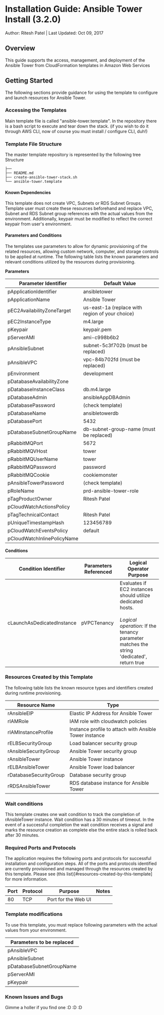 # Installation Guide: Ansible Tower Install (3.2.0)

Author: Ritesh Patel | Last Updated: Oct 09, 2017

## Overview

This guide supports the access, management, and deployment of the Ansible Tower from CloudFormation templates in Amazon Web Services

## Getting Started

The following sections provide guidance for using the template to configure and launch resources for Ansible Tower.

### Accessing the Templates

Main template file is called "ansible-tower.template". In the repository there is a bash
script to execute and tear down the stack. (if you wish to do it through AWS CLI, now of course you must install / configure CLI, duh!)

### Template File Structure

The master template repository is represented by the following tree Structure
```
├──
├── README.md
├── create-ansible-tower-stack.sh
└── ansible-tower.template

```

#### Known Dependencies

This template does not create VPC, Subnets or RDS Subnet Groups. Template user must create these resources beforehand and replace VPC, Subnet and RDS Subnet group references with the actual values from the environment. Additionally, keypair must be modified to reflect the correct keypair from user's environment.

#### Parameters and Conditions

The templates use parameters to allow for dynamic provisioning of the related resources, allowing custom network, computer, and storage controls to be applied at runtime. The following table lists the known parameters and relevant conditions utilized by the resources during provisioning.

__Parameters__

| Parameter Identifier | Default Value |
|----------------------|---------------|
| pApplicationIdentifier | ansibletower |
| pApplicationName | Ansible Tower |
| pEC2AvailabilityZoneTarget | us-east-1a (replace with region of your choice) |
| pEC2InstanceType | m4.large |
| pKeypair | keypair.pem |
| pServerAMI | ami-c998b6b2 |
| pAnsibleSubnet | subnet-5c3f702b (must be replaced) |
| pAnsibleVPC | vpc-84b702fd (must be replaced) |
| pEnvironment | development |
| pDatabaseAvailabilityZone | |
| pDatabaseInstanceClass | db.m4.large |
| pDatabaseAdmin | ansibleAppDBAdmin |
| pDatabasePassword | (check template) |
| pDatabaseName | ansibletowerdb |
| pDatabasePort | 5432 |
| pDatabaseSubnetGroupName | db-subnet-group-name (must be replaced) |
| pRabbitMQPort | 5672 |
| pRabbitMQVHost | tower |
| pRabbitMQUserName | tower |
| pRabbitMQPassword | password |
| pRabbitMQCookie | cookiemonster |
| pAnsibleTowerPassword | (check template) |
| pRoleName | prd-ansible-tower-role |
| pTagProductOwner | Ritesh Patel |
| pCloudWatchActionsPolicy | | |  |
| pTagTechnicalContact | Ritesh Patel |
| pUniqueTimestampHash | 123456789 |
| pCloudWatchEventsPolicy | default |
| pCloudWatchInlinePolicyName | |

__Conditions__

| Condition Identifier | Parameters Referenced | Logical Operator Purpose |
|----------------------|----------------------|--------------------------|
| cLaunchAsDedicatedInstance | pVPCTenancy | Evaluates if EC2 instances should utilize dedicated hosts. <br><br>_Logical operation:_ If the tenancy parameter matches the string 'dedicated', return true |

### Resources Created by this Template

The following table lists the known resource types and identifiers created during runtime provisioning.

| Resource Name | Type |
|---------------|------|
| rAnsibleEIP |  Elastic IP Address for Ansible Tower |
| rIAMRole | IAM role with cloudwatch policies |
| rIAMInstanceProfile | Instance profile to attach with Ansible Tower instance |
| rELBSecurityGroup | Load balancer security group |
| rAnsibleSecurityGroup | Ansible Tower security group |
| rAnsibleTower | Ansible Tower instance |
| rELBAnsibleTower | Ansible Tower load balancer |
| rDatabaseSecurityGroup | Database security group |
| rRDSAnsibleTower | RDS database instance for Ansible Tower |

### Wait conditions

This template creates one wait condition to track the completion of rAnsibleTower instance. Wait condition has a 30 minutes of timeout. In the event of a successful completion the wait condition receives a signal and marks the resource creation as complete else the entire stack is rolled back after 30 minutes.

### Required Ports and Protocols

The application requires the following ports and protocols for successful installation and configuration steps. All of the ports and protocols identified are currently provisioned and managed through the resources created by this template. Please see (this list)[#resources-created-by-this-template] for more information.

| Port | Protocol | Purpose | Notes |
|------|----------|---------|-------|
| 80 | TCP | Port for the Web UI |

### Template modifications

To use this template, you must replace following parameters with the actual values from your environment.

| Parameters to be replaced |
|-----------|
| pAnsibleVPC |
| pAnsibleSubnet |
| pDatabaseSubnetGroupName |
| pServerAMI |
| pKeypair |

### Known Issues and Bugs
Gimme a holler if you find one :D :D :D
